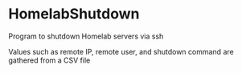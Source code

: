 # HomelabShutdown
Program to shutdown Homelab servers via ssh

Values such as remote IP, remote user, and shutdown command are gathered from a CSV file
